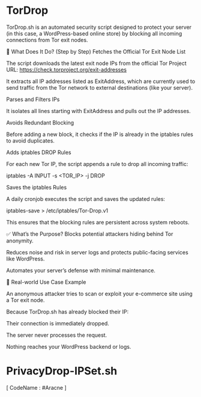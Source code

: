 # TorDrop
TorDrop.sh is an automated security script designed to protect your server (in this case, a WordPress-based online store) by blocking all incoming connections from Tor exit nodes.

📌 What Does It Do? (Step by Step)
Fetches the Official Tor Exit Node List

The script downloads the latest exit node IPs from the official Tor Project URL:
https://check.torproject.org/exit-addresses

It extracts all IP addresses listed as ExitAddress, which are currently used to send traffic from the Tor network to external destinations (like your server).

Parses and Filters IPs

It isolates all lines starting with ExitAddress and pulls out the IP addresses.

Avoids Redundant Blocking

Before adding a new block, it checks if the IP is already in the iptables rules to avoid duplicates.

Adds iptables DROP Rules

For each new Tor IP, the script appends a rule to drop all incoming traffic:

iptables -A INPUT -s <TOR_IP> -j DROP

Saves the iptables Rules

A daily cronjob executes the script and saves the updated rules:

iptables-save > /etc/iptables/Tor-Drop.v1

This ensures that the blocking rules are persistent across system reboots.

✅ What’s the Purpose?
Blocks potential attackers hiding behind Tor anonymity.

Reduces noise and risk in server logs and protects public-facing services like WordPress.

Automates your server’s defense with minimal maintenance.

🧠 Real-world Use Case Example

An anonymous attacker tries to scan or exploit your e-commerce site using a Tor exit node.

Because TorDrop.sh has already blocked their IP:

Their connection is immediately dropped.

The server never processes the request.

Nothing reaches your WordPress backend or logs.

# PrivacyDrop-IPSet.sh

[ CodeName : #Aracne ]

